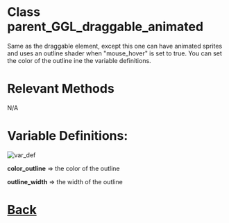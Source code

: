 # Class parent_GGL_draggable_animated

Same as the draggable element, except this one can have animated sprites and uses an outline shader when "mouse_hover" is set to true.
You can set the color of the outline ine the variable definitions.

# Relevant Methods

N/A

# Variable Definitions:

![var_def](https://github.com/Ced30/GML-GUI-Library-GGL-Documentation/blob/main/Images/API/GGL_instance/parent_GGL_draggable_animated.png)

**color_outline** => the color of the outline

**outline_width** => the width of the outline

# [Back](https://github.com/Ced30/GML-GUI-Library-GGL-Documentation/blob/main/API/Instance%20Classes.md)
